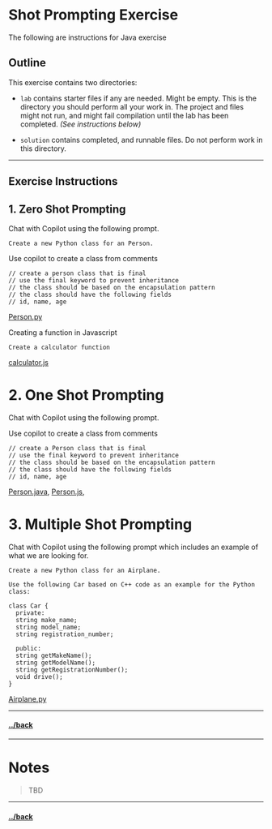 # Shot Prompting Exercise

The following are instructions for Java exercise 

## Outline
This exercise contains two directories:
- `lab` contains starter files if any are needed. Might be empty. This is the directory you should perform all your work in. The project and files might not run, and might fail compilation until the lab has been completed. _(See instructions below)_

- `solution` contains completed, and runnable files. Do not perform work in this directory.


---
## Exercise Instructions

## 1. Zero Shot Prompting

Chat with Copilot using the following prompt.

```text
Create a new Python class for an Person.
```
Use copilot to create a class from comments
```text
// create a person class that is final
// use the final keyword to prevent inheritance
// the class should be based on the encapsulation pattern
// the class should have the following fields
// id, name, age

```
[Person.py](./solution/Person.py)

Creating a function in Javascript

```text
Create a calculator function
```
[calculator.js](./solution/calculator.js)

# 2. One Shot Prompting

Chat with Copilot using the following prompt.

Use copilot to create a class from comments
```text
// create a Person class that is final
// use the final keyword to prevent inheritance
// the class should be based on the encapsulation pattern
// the class should have the following fields
// id, name, age

```
[Person.java](./solution/Person.java), 
[Person.js](./solution/Person.js), 


# 3. Multiple Shot Prompting

Chat with Copilot using the following prompt which includes an example of what we are looking for.

```text
Create a new Python class for an Airplane.

Use the following Car based on C++ code as an example for the Python class:

class Car {
  private:
  string make_name;
  string model_name;
  string registration_number;

  public:
  string getMakeName();
  string getModelName();
  string getRegistrationNumber();
  void drive();
}
```
[Airplane.py](./solution/airplane.py)


---

#### [../back](./README.md)




--- 
# Notes
> TBD



---

#### [../back](../README.md)
